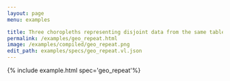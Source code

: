 ```yaml
---
layout: page
menu: examples

title: Three choropleths representing disjoint data from the same table
permalink: /examples/geo_repeat.html
image: /examples/compiled/geo_repeat.png
edit_path: examples/specs/geo_repeat.vl.json
---
```




{% include example.html spec='geo_repeat'%}
